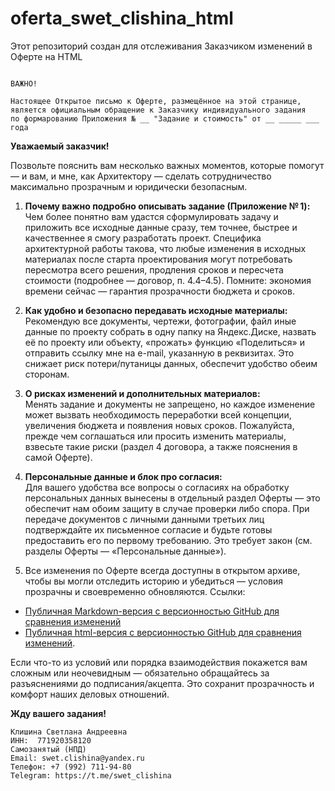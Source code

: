# oferta_swet_clishina_html
Этот репозиторий создан для отслеживания Заказчиком изменений в Оферте на HTML

```

ВАЖНО!

Настоящее Открытое письмо к Оферте, размещённое на этой странице,
является официальным обращение к Заказчику индивидуального задания
по формарованию Приложения № __ "Задание и стоимость" от __ _____ ___ года

```

**Уважаемый заказчик!**

Позвольте пояснить вам несколько важных моментов, которые помогут — и вам, и мне, как Архитектору — сделать сотрудничество максимально прозрачным и юридически безопасным.

1. **Почему важно подробно описывать задание (Приложение № 1):**  
Чем более понятно вам удастся сформулировать задачу и приложить все исходные данные сразу, тем точнее, быстрее и качественнее я смогу разработать проект. Специфика архитектурной работы такова, что любые изменения в исходных материалах после старта проектирования могут потребовать пересмотра всего решения, продления сроков и пересчета стоимости (подробнее — договор, п. 4.4–4.5). Помните: экономия времени сейчас — гарантия прозрачности бюджета и сроков.

2. **Как удобно и безопасно передавать исходные материалы:**  
Рекомендую все документы, чертежи, фотографии, файл иные данные по проекту собрать в одну папку на Яндекс.Диске, назвать её по проекту или объекту, «прожать» функцию «Поделиться» и отправить ссылку мне на e-mail, указанную в реквизитах. Это снижает риск потери/путаницы данных, обеспечит удобство обеим сторонам.

3. **О рисках изменений и дополнительных материалов:**  
Менять задание и документы не запрещено, но каждое изменение может вызвать необходимость переработки всей концепции, увеличения бюджета и появления новых сроков. Пожалуйста, прежде чем соглашаться или просить изменить материалы, взвесьте такие риски (раздел 4 договора, а также пояснения в самой Оферте).

4. **Персональные данные и блок про согласия:**  
Для вашего удобства все вопросы о согласиях на обработку персональных данных вынесены в отдельный раздел Оферты — это обеспечит нам обоим защиту в случае проверки либо спора. При передаче документов с личными данными третьих лиц подтверждайте их письменное согласие и будьте готовы предоставить его по первому требованию. Это требует закон (см. разделы Оферты — «Персональные данные»).

5. Все изменения по Оферте всегда доступны в открытом архиве, чтобы вы могли отследить историю и убедиться — условия прозрачны и своевременно обновляются. 
Ссылки:

- [Публичная Markdown-версия с версионностью GitHub для сравнения изменений](https://github.com/ink-kin/oferta_swet_clishina.git)
- [Публичная html-версия с версионностью GitHub для сравнения изменений](https://github.com/ink-kin/oferta_swet_clishina_html.git).

Если что-то из условий или порядка взаимодействия покажется вам сложным или неочевидным — обязательно обращайтесь за разъяснениями до подписания/акцепта. Это сохранит прозрачность и комфорт наших деловых отношений.

**Жду вашего задания!**


```
Клишина Светлана Андреевна  
ИНН:  771920358120
Самозанятый (НПД)  
Email: swet.clishina@yandex.ru 
Телефон: +7 (992) 711-94-80  
Telegram: https://t.me/swet_clishina
```
